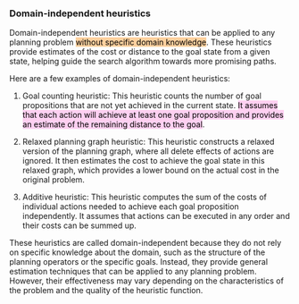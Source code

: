 
### Domain-independent heuristics

Domain-independent heuristics are heuristics that can be applied to any planning problem <mark style="background: #FFB86CA6;">without specific domain knowledge</mark>. These heuristics provide estimates of the cost or distance to the goal state from a given state, helping guide the search algorithm towards more promising paths.

Here are a few examples of domain-independent heuristics:

1.  Goal counting heuristic: This heuristic counts the number of goal propositions that are not yet achieved in the current state. <mark style="background: #FFB8EBA6;">It assumes that each action will achieve at least one goal proposition and provides an estimate of the remaining distance to the goal</mark>.
    
2.  Relaxed planning graph heuristic: This heuristic constructs a relaxed version of the planning graph, where all delete effects of actions are ignored. It then estimates the cost to achieve the goal state in this relaxed graph, which provides a lower bound on the actual cost in the original problem.
    
3.  Additive heuristic: This heuristic computes the sum of the costs of individual actions needed to achieve each goal proposition independently. It assumes that actions can be executed in any order and their costs can be summed up.
    

These heuristics are called domain-independent because they do not rely on specific knowledge about the domain, such as the structure of the planning operators or the specific goals. Instead, they provide general estimation techniques that can be applied to any planning problem. However, their effectiveness may vary depending on the characteristics of the problem and the quality of the heuristic function.
